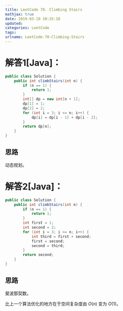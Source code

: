 ```yaml
---
title: LeetCode 70. Climbing Stairs
mathjax: true
date: 2019-03-10 10:25:18
updated:
categories: LeetCode
tags:
urlname: LeetCode-70-Climbing-Stairs
---
```




<!-- more -->

# 解答1[Java]：

```java
public class Solution {
    public int climbStairs(int n) {
        if (n == 1) {
            return 1;
        }
        int[] dp = new int[n + 1];
        dp[1] = 1;
        dp[2] = 2;
        for (int i = 3; i <= n; i++) {
            dp[i] = dp[i - 1] + dp[i - 2];
        }
        return dp[n];
    }
}
```

## 思路

动态规划。



# 解答2[Java]：

```java
public class Solution {
    public int climbStairs(int n) {
        if (n == 1) {
            return 1;
        }
        int first = 1;
        int second = 2;
        for (int i = 3; i <= n; i++) {
            int third = first + second;
            first = second;
            second = third;
        }
        return second;
    }
}
```

## 思路

斐波那契数。

比上一个算法优化的地方在于空间复杂度由 $O(n)$ 变为 $O(1)$。